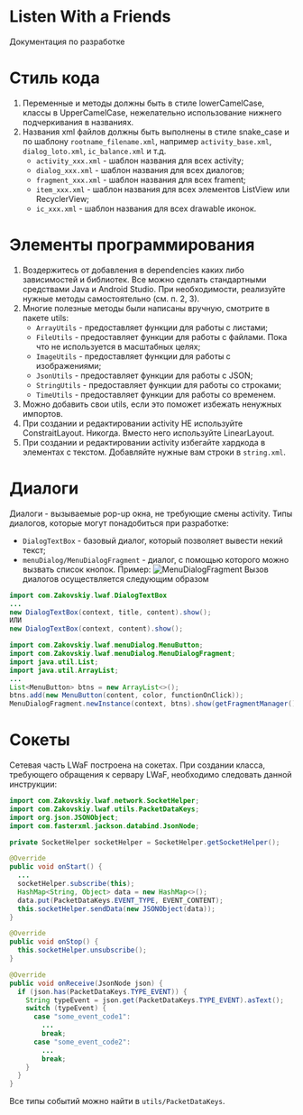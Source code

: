 # Listen With a Friends
Документация по разработке
# Стиль кода
1. Переменные и методы должны быть в стиле lowerCamelCase, классы в UpperCamelCase, нежелательно использование нижнего подчеркивания в названиях.
2. Названия xml файлов должны быть выполнены в стиле snake_case и по шаблону `rootname_filename.xml`, например `activity_base.xml`, `dialog_loto.xml`, `ic_balance.xml` и т.д.
   - `activity_xxx.xml` - шаблон названия для всех activity;
   - `dialog_xxx.xml` - шаблон названия для всех диалогов;
   - `fragment_xxx.xml` - шаблон названия для всех frament;
   - `item_xxx.xml` - шаблон названия для всех элементов ListView или RecyclerView;
   - `ic_xxx.xml` - шаблон названия для всех drawable иконок.
# Элементы программирования
1. Воздержитесь от добавления в dependencies каких либо зависимостей и библиотек. Все можно сделать стандартными средствами Java и Android Studio. При необходимости, реализуйте нужные методы самостоятельно (см. п. 2, 3).
2. Многие полезные методы были написаны вручную, смотрите в пакете utils:
   - `ArrayUtils` - предоставляет функции для работы с листами;
   - `FileUtils` - предоставляет функции для работы с файлами. Пока что не используется в масштабных целях;
   - `ImageUtils` - предоставляет функции для работы с изображениями;
   - `JsonUtils` - предоставляет функции для работы с JSON;
   - `StringUtils` - предоставляет функции для работы со строками;
   - `TimeUtils` - предоставляет функции для работы со временем.
3. Можно добавить свои utils, если это поможет избежать ненужных импортов. 
4. При создании и редактировании activity НЕ используйте ConstraitLayout. Никогда. Вместо него используйте LinearLayout.
5. При создании и редактировании activity избегайте хардкода в элементах с текстом. Добавляйте нужные вам строки в `string.xml`.
# Диалоги
Диалоги - вызываемые pop-up окна, не требующие смены activity.
Типы диалогов, которые могут понадобиться при разработке:
- `DialogTextBox` - базовый диалог, который позволяет вывести некий текст;
- `menuDialog/MenuDialogFragment` - диалог, с помощью которого можно вызвать список кнопок. Пример:
![MenuDialogFragment](https://github.com/LWAFapp/android/assets/74586660/abea777a-0a88-43b3-ad73-7809e11a64d7)
Вызов диалогов осуществляется следующим образом
```java
import com.Zakovskiy.lwaf.DialogTextBox
...
new DialogTextBox(context, title, content).show();
ИЛИ
new DialogTextBox(context, content).show();
```
```java
import com.Zakovskiy.lwaf.menuDialog.MenuButton;
import com.Zakovskiy.lwaf.menuDialog.MenuDialogFragment;
import java.util.List;
import java.util.ArrayList;
...
List<MenuButton> btns = new ArrayList<>();
btns.add(new MenuButton(content, color, functionOnClick));
MenuDialogFragment.newInstance(context, btns).show(getFragmentManager(), "MenuButtons");
```
# Сокеты
Сетевая часть LWaF построена на сокетах. При создании класса, требующего обращения к сервару LWaF, необходимо следовать данной инструкции:
```java
import com.Zakovskiy.lwaf.network.SocketHelper;
import com.Zakovskiy.lwaf.utils.PacketDataKeys;
import org.json.JSONObject;
import com.fasterxml.jackson.databind.JsonNode;

private SocketHelper socketHelper = SocketHelper.getSocketHelper();

@Override
public void onStart() {
  ...
  socketHelper.subscribe(this);
  HashMap<String, Object> data = new HashMap<>();
  data.put(PacketDataKeys.EVENT_TYPE, EVENT_CONTENT);
  this.socketHelper.sendData(new JSONObject(data));
}

@Override
public void onStop() {
  this.socketHelper.unsubscribe();
}

@Override
public void onReceive(JsonNode json) {
  if (json.has(PacketDataKeys.TYPE_EVENT)) {
    String typeEvent = json.get(PacketDataKeys.TYPE_EVENT).asText();
    switch (typeEvent) {
      case "some_event_code1":
        ...
        break;
      case "some_event_code2":
        ...
        break;
    }
  }
}
```
Все типы событий можно найти в `utils/PacketDataKeys`.
